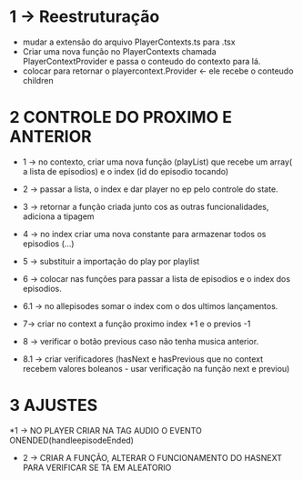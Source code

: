 # 1 -> Reestruturação
 * mudar a extensão do arquivo PlayerContexts.ts para .tsx
 * Criar uma nova função no PlayerContexts chamada PlayerContextProvider e passa o conteudo do contexto para lá.
 * colocar para retornar o playercontext.Provider <- ele recebe o conteudo children

# 2 CONTROLE DO PROXIMO E ANTERIOR
  * 1 -> no contexto, criar uma nova função (playList) que recebe um array( a lista de episodios) e o index (id do episodio tocando)
  
  * 2 -> passar a lista, o index e dar player no ep pelo controle do state.

  * 3 -> retornar a função criada junto cos as outras funcionalidades, adiciona a tipagem

  * 4 -> no index criar uma nova constante para armazenar todos os episodios (...) 

  * 5 -> substituir a importação do play por playlist

  * 6 -> colocar nas funções para passar a lista de episodios e o index dos episodios.
  * 6.1 -> no allepisodes somar o index com o dos ultimos lançamentos.

  * 7-> criar no context a função proximo index +1 e o previos -1

  * 8 -> verificar o botão previous caso não tenha musica anterior.
  
  * 8.1 -> criar verificadores (hasNext e hasPrevious que no context recebem valores boleanos  - usar verificação na função next e previou)


# 3 AJUSTES

  *1 -> NO PLAYER CRIAR NA TAG AUDIO O EVENTO ONENDED(handleepisodeEnded)

  * 2 -> CRIAR A FUNÇÃO, ALTERAR O FUNCIONAMENTO DO HASNEXT PARA VERIFICAR SE TA EM ALEATORIO 
